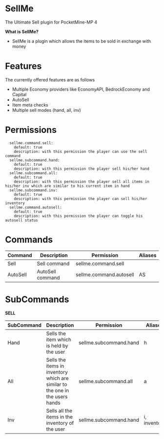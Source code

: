 # SellMe
The Ultimate Sell plugin for PocketMine-MP 4

**What is SellMe?**
- SellMe is a plugin which allows the items to be sold in exchange with money

# Features
The currently offered features are as follows
- Multiple Economy providers like EconomyAPI, BedrockEconomy and Capital
- AutoSell 
- Item meta checks
- Multiple sell modes (hand, all, inv)

# Permissions
```
  sellme.command.sell:
    default: true
    description: with this permission the player can use the sell command
  sellme.subcommand.hand:
    default: true
    description: with this permission the player sell his/her hand
  sellme.subcommand.all:
    default: true
    description: with this permission the player sell all items in his/her inv which are similar to his current item in hand
  sellme.subcommand.inv:
    default: true
    description: with this permission the player can sell his/her inventory
  sellme.command.autosell:
    default: true
    description: with this permission the player can toggle his autosell status
```

# Commands
Command | Description | Permission | Aliases |
----------------- | ------------- | ------------- | -------- |
Sell | Sell command | sellme.command.sell | |
AutoSell | AutoSell command | sellme.command.autosell | AS |

# SubCommands

**SELL**

SubCommand | Description | Permission | Aliases |
----------------- | ------------- | ------------- | -------- |
Hand | Sells the item which is held by the user  | sellme.subcommand.hand | h |
All | Sells the items in inventory which are similar to the one in the users hands | sellme.subcommand.all | a |
Inv | Sells all the items in the inventory of the user | sellme.subcommand.hand | i, inventory |